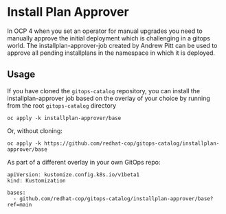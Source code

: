 # Install Plan Approver

In OCP 4 when you set an operator for manual upgrades you need to manually approve the initial deployment which is challenging in a gitops world. The installplan-approver-job created by Andrew Pitt can be used to approve all pending installplans in the namespace in which it is deployed.

## Usage

If you have cloned the `gitops-catalog` repository, you can install the installplan-approver job based on the overlay of your choice by running from the root `gitops-catalog` directory

```
oc apply -k installplan-approver/base
```

Or, without cloning:

```
oc apply -k https://github.com/redhat-cop/gitops-catalog/installplan-approver/base
```

As part of a different overlay in your own GitOps repo:

```
apiVersion: kustomize.config.k8s.io/v1beta1
kind: Kustomization

bases:
  - github.com/redhat-cop/gitops-catalog/installplan-approver/base?ref=main
```

